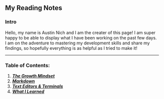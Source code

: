 ## My Reading Notes

### Intro

Hello, my name is Austin Nich and I am the creater of this page! I am super happy to be able to display what I have been working on the past few days. I am on the adventure to mastering my development skills and share my findings, so hopefully everything is as helpful as I tried to make it!

----

### Table of Contents: 

1. [***The Growth Mindset***](https://austinnich.github.io/reading-notes)
2. [***Markdown***](https://austinnich.github.io/reading-notes/markdown)
3. [***Text Editors & Terminals***](https://austinnich.github.io/reading-notes/texteditors-terminals)
4. [***What I Learned***](https://austinnich.github.io/reading-notes/whatilearned)
